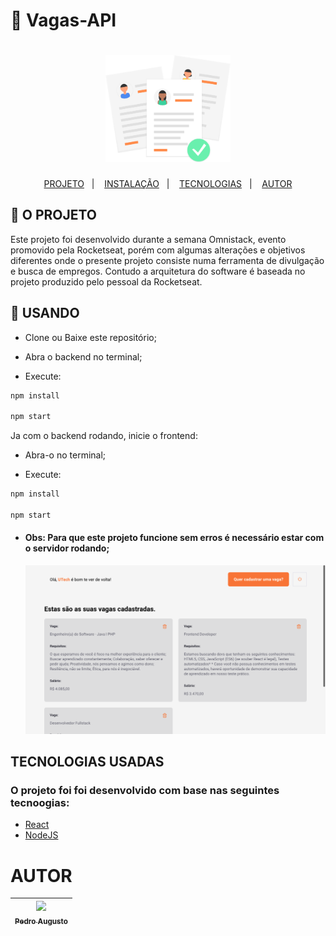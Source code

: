 # 📄  Vagas-API

<h1 align="center">
    <img alt="Vagas-API" src="/public/demo/viewLogo.svg" width="200px" />
</h1>


<p align="center">
  <a href="#-o-projeto">PROJETO</a>&nbsp;&nbsp;&nbsp;|&nbsp;&nbsp;&nbsp;
  <a href="#-usando">INSTALAÇÃO</a>&nbsp;&nbsp;&nbsp;|&nbsp;&nbsp;&nbsp;
  <a href="#tecnologias-usadas">TECNOLOGIAS</a>&nbsp;&nbsp;&nbsp;|&nbsp;&nbsp;&nbsp;
  <a href="#o-time">AUTOR</a>
</p>


## 📱 O PROJETO

Este projeto foi desenvolvido durante a semana Omnistack, evento promovido pela Rocketseat, porém com algumas alterações e objetivos diferentes onde o presente projeto consiste numa ferramenta de divulgação e busca de empregos. Contudo a arquitetura do software é baseada no projeto produzido pelo pessoal da Rocketseat.


## 📲 USANDO

- Clone ou Baixe este repositório;

- Abra o backend no terminal;

- Execute:
```bash
npm install

npm start
```

Ja com o backend rodando, inicie o frontend:

- Abra-o no terminal;

- Execute:
```bash
npm install

npm start
```

- #### Obs: Para que este projeto funcione sem erros é necessário estar com o servidor rodando;


    <img src="/public/demo/viewDemo.png" width="1000px;" />


## TECNOLOGIAS USADAS

### O projeto foi foi desenvolvido com base nas seguintes tecnoogias:

- [React](https://reactnative.dev/)
- [NodeJS](https://nodejs.org/en/)

# AUTOR
  
| [<img src="https://media-exp1.licdn.com/dms/image/C4E03AQHImSDKRUifEA/profile-displayphoto-shrink_200_200/0?e=1599696000&v=beta&t=W4Ev7iiqp3T0Na8bFRjrcpnZUVHKjR4Xn9lGUypC7Z4" width="100px;" /><br /><sub><b>Pedro Augusto</b></sub>](https://www.linkedin.com/in/pedro-augusto-ribeiro-marques-47522119a/)<br /> | 
| :---: | 
